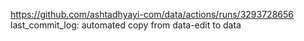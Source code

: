 https://github.com/ashtadhyayi-com/data/actions/runs/3293728656
last_commit_log: automated copy from data-edit to data